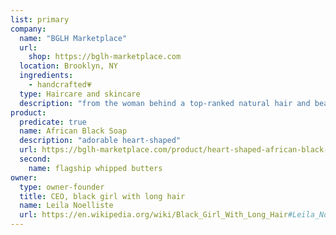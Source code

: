 ```yaml
---
list: primary
company:
  name: "BGLH Marketplace"
  url:
    shop: https://bglh-marketplace.com
  location: Brooklyn, NY
  ingredients:
    - handcrafted💗
  type: Haircare and skincare
  description: "from the woman behind a top‐ranked natural hair and beauty site"
product:
  predicate: true
  name: African Black Soap
  description: "adorable heart-shaped"
  url: https://bglh-marketplace.com/product/heart-shaped-african-black-soap/
  second:
    name: flagship whipped butters
owner:
  type: owner-founder
  title: CEO, black girl with long hair
  name: Leila Noelliste
  url: https://en.wikipedia.org/wiki/Black_Girl_With_Long_Hair#Leila_Noelliste
---
```

